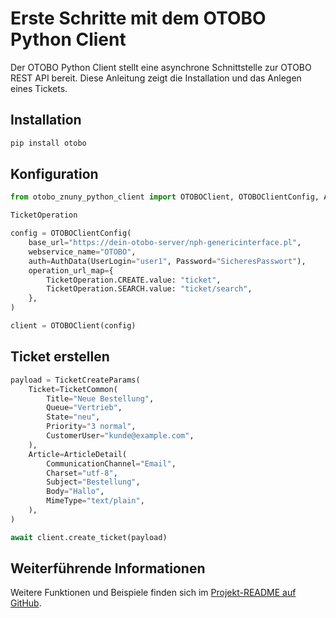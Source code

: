 # Erste Schritte mit dem OTOBO Python Client

Der OTOBO Python Client stellt eine asynchrone Schnittstelle zur OTOBO REST API bereit. Diese Anleitung zeigt die
Installation und das Anlegen eines Tickets.

## Installation

```bash
pip install otobo
```

## Konfiguration

```python
from otobo_znuny_python_client import OTOBOClient, OTOBOClientConfig, AuthData, TicketCreateParams, TicketCommon, ArticleDetail,

TicketOperation

config = OTOBOClientConfig(
    base_url="https://dein-otobo-server/nph-genericinterface.pl",
    webservice_name="OTOBO",
    auth=AuthData(UserLogin="user1", Password="SicheresPasswort"),
    operation_url_map={
        TicketOperation.CREATE.value: "ticket",
        TicketOperation.SEARCH.value: "ticket/search",
    },
)

client = OTOBOClient(config)
```

## Ticket erstellen

```python
payload = TicketCreateParams(
    Ticket=TicketCommon(
        Title="Neue Bestellung",
        Queue="Vertrieb",
        State="neu",
        Priority="3 normal",
        CustomerUser="kunde@example.com",
    ),
    Article=ArticleDetail(
        CommunicationChannel="Email",
        Charset="utf-8",
        Subject="Bestellung",
        Body="Hallo",
        MimeType="text/plain",
    ),
)

await client.create_ticket(payload)
```

## Weiterführende Informationen

Weitere Funktionen und Beispiele finden sich im
[Projekt-README auf GitHub](https://github.com/Softoft-GmbH/otobo-znuny-python-client/blob/main/README.md).
